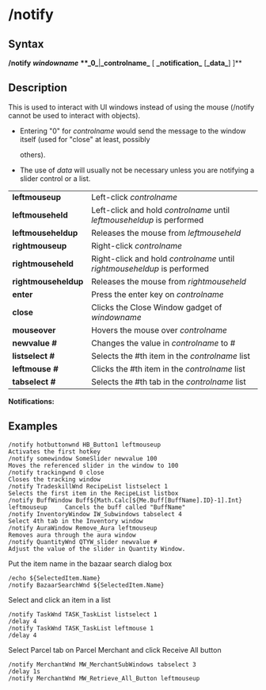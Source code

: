 # /notify

## Syntax

**/notify** _**windowname**_ **\*\*\_**0**\_**\|**\_**controlname**\_** \[ **\_**notification**\_** \[**\_**data**\_**\] \]\*\*

## Description

This is used to interact with UI windows instead of using the mouse \(/notify cannot be used to interact with objects\).

* Entering "0" for _controlname_ would send the message to the window itself \(used for "close" at least, possibly

  others\).

* The use of _data_ will usually not be necessary unless you are notifying a slider control or a list.

|  |  |
| :--- | :--- |
| **leftmouseup** | Left-click _controlname_ |
| **leftmouseheld** | Left-click and hold _controlname_ until _leftmouseheldup_ is performed |
| **leftmouseheldup** | Releases the mouse from _leftmouseheld_ |
| **rightmouseup** | Right-click _controlname_ |
| **rightmouseheld** | Right-click and hold _controlname_ until _rightmouseheldup_ is performed |
| **rightmouseheldup** | Releases the mouse from _rightmouseheld_ |
| **enter** | Press the enter key on _controlname_ |
| **close** | Clicks the Close Window gadget of _windowname_ |
| **mouseover** | Hovers the mouse over _controlname_ |
| **newvalue \#** | Changes the value in _controlname_ to \# |
| **listselect \#** | Selects the \#th item in the _controlname_ list |
| **leftmouse \#** | Clicks the \#th item in the _controlname_ list |
| **tabselect \#** | Selects the \#th tab in the _controlname_ list |

**Notifications:**

## Examples

```text
/notify hotbuttonwnd HB_Button1 leftmouseup                                        Activates the first hotkey 
/notify somewindow SomeSlider newvalue 100                                         Moves the referenced slider in the window to 100 
/notify trackingwnd 0 close                                                        Closes the tracking window 
/notify TradeskillWnd RecipeList listselect 1                                      Selects the first item in the RecipeList listbox
/notify BuffWindow Buff${Math.Calc[${Me.Buff[BuffName].ID}-1].Int} leftmouseup     Cancels the buff called "BuffName"
/notify InventoryWindow IW_Subwindows tabselect 4                                  Select 4th tab in the Inventory window  
/notify AuraWindow Remove_Aura leftmouseup                                         Removes aura through the aura window
/notify QuantityWnd QTYW_slider newvalue #                                         Adjust the value of the slider in Quantity Window.
```

Put the item name in the bazaar search dialog box

```text
/echo ${SelectedItem.Name}
/notify BazaarSearchWnd ${SelectedItem.Name}
```

Select and click an item in a list

```text
/notify TaskWnd TASK_TaskList listselect 1
/delay 4
/notify TaskWnd TASK_TaskList leftmouse 1
/delay 4
```

Select Parcel tab on Parcel Merchant and click Receive All button

```text
/notify MerchantWnd MW_MerchantSubWindows tabselect 3
/delay 1s
/notify MerchantWnd MW_Retrieve_All_Button leftmouseup
```

